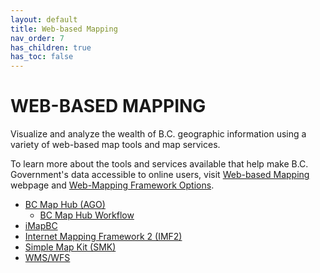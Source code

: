 ```yaml
---
layout: default
title: Web-based Mapping
nav_order: 7
has_children: true
has_toc: false
---
```


# WEB-BASED MAPPING

Visualize and analyze the wealth of B.C. geographic information using a variety of web-based map tools and map services.

To learn more about the tools and services available that help make B.C. Government's data accessible to online users, visit [Web-based Mapping](https://www2.gov.bc.ca/gov/content?id=347AC53EB6F84601841241BD51FF3871) webpage and [Web-Mapping Framework Options](https://bcgov.github.io/bcwebmaps-options/web-mapping-frameworks).


+ [BC Map Hub (AGO)](https://www2.gov.bc.ca/gov/content?id=DE0602BB42664AA28C9F059D45CC1CC2)  
  + [BC Map Hub Workflow](dps_maphub_w.md)
+ [iMapBC](https://www2.gov.bc.ca/gov/content?id=C52F8C3BFE8C4110A63171337F363F43)
+ [Internet Mapping Framework 2 (IMF2)](https://bcgov.github.io/bcwebmaps-options/web-mapping-frameworks/imf2.html)
+ [Simple Map Kit (SMK)](https://bcgov.github.io/bcwebmaps-options/web-mapping-frameworks/smk.html)
+ [WMS/WFS](https://www2.gov.bc.ca/gov/content?id=95D78D544B244F34B89223EF069DF74E)
